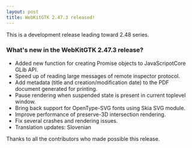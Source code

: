 ```yaml
---
layout: post
title: WebKitGTK 2.47.3 released!
---
```


This is a development release leading toward 2.48 series.

### What's new in the WebKitGTK 2.47.3 release?

 - Added new function for creating Promise objects to JavaScripotCore GLib API.
 - Speed up of reading large messages of remote inspector protocol.
 - Add metadata (title and creation/modification date) to the PDF document generated for printing.
 - Pause rendering when suspended state is present in current toplevel window.
 - Bring back support for OpenType-SVG fonts using Skia SVG module.
 - Improve performance of preserve-3D intersection rendering.
 - Fix several crashes and rendering issues.
 - Translation updates: Slovenian

Thanks to all the contributors who made possible this release.